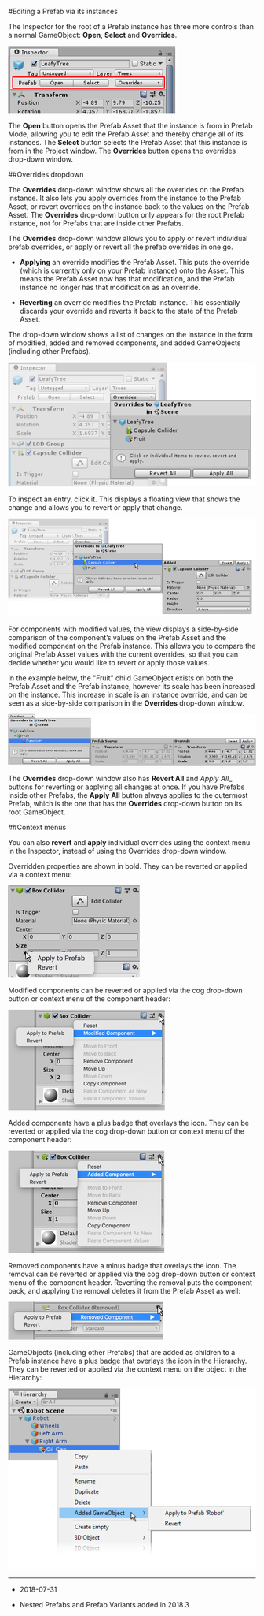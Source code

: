 #Editing a Prefab via its instances

The Inspector for the root of a Prefab instance has three more controls than a normal GameObject: __Open__, __Select__ and __Overrides__.

![The three Prefab controls in the Inspector window for a Prefab instance](../uploads/Main/PrefabsInspectorControls.png)


The __Open__ button opens the Prefab Asset that the instance is from in Prefab Mode, allowing you to edit the Prefab Asset and thereby change all of its instances. The __Select__ button selects the Prefab Asset that this instance is from in the Project window. The __Overrides__ button opens the overrides drop-down window.

<a name="OverridesDropdown"></a>
##Overrides dropdown

The __Overrides__ drop-down window shows all the overrides on the Prefab instance. It also lets you apply overrides from the instance to the Prefab Asset, or revert overrides on the instance back to the values on the Prefab Asset. The __Overrides__ drop-down button only appears for the root Prefab instance, not for Prefabs that are inside other Prefabs.

The __Overrides__ drop-down window allows you to apply or revert individual prefab overrides, or apply or revert all the prefab overrides in one go.

* **Applying** an override modifies the Prefab Asset. This puts the override (which is currently only on your Prefab instance) onto the Asset. This means the Prefab Asset now has that modification, and the Prefab instance no longer has that modification as an override.

* **Reverting** an override modifies the Prefab instance. This essentially discards your override and reverts it back to the state of the Prefab Asset.

The drop-down window shows a list of changes on the instance in the form of modified, added and removed components, and added GameObjects (including other Prefabs).

![The Overrides dropdown in the Inspector window when viewing a Prefab instance](../uploads/Main/PrefabsOverridesDropdown.png)

To inspect an entry, click it. This displays a floating view that shows the change and allows you to revert or apply that change.

![The overrides dropdown window with an added component override selected](../uploads/Main/PrefabsOverridesDropdownAddedComponent.png)


For components with modified values, the view displays a side-by-side comparison of the component’s values on the Prefab Asset and the modified component on the Prefab instance. This allows you to compare the original Prefab Asset values with the current overrides, so that you can decide whether you would like to revert or apply those values.

In the example below, the "Fruit" child GameObject exists on both the Prefab Asset and the Prefab instance, however its scale has been increased on the instance. This increase in scale is an instance override, and can be seen as a side-by-side comparison in the __Overrides__ drop-down window.

![The Overrides dropdown with comparison view, showing modified values in the Transform component of a child GameObject of the prefab instance](../uploads/Main/PrefabsOverridesDropdownCompareComponent.png)


The __Overrides__ drop-down window also has __Revert All__ and _Apply All__ buttons for reverting or applying all changes at once. If you have Prefabs inside other Prefabs, the __Apply All__ button always applies to the outermost Prefab, which is the one that has the __Overrides__ drop-down button on its root GameObject.

<a name="ContextMenus"></a>
##Context menus

You can also **revert** and **apply** individual overrides using the context menu in the Inspector, instead of using the Overrides drop-down window.

Overridden properties are shown in bold. They can be reverted or applied via a context menu:

![Context menu for a single property](../uploads/Main/PrefabsContextSingleProperty.png)

Modified components can be reverted or applied via the cog drop-down button or context menu of the component header:

![Context menu for modified component](../uploads/Main/PrefabsContextModifiedComponent.png)


Added components have a plus badge that overlays the icon. They can be reverted or applied via the cog drop-down button or context menu of the component header:

![Context menu for added component](../uploads/Main/PrefabsContextAddedComponent.png)


Removed components have a minus badge that overlays the icon. The removal can be reverted or applied via the cog drop-down button or context menu of the component header. Reverting the removal puts the component back, and applying the removal deletes it from the Prefab Asset as well:

![Context menu for removed component](../uploads/Main/PrefabsContextRemovedComponent.png)


GameObjects (including other Prefabs) that are added as children to a Prefab instance have a plus badge that overlays the icon in the Hierarchy. They can be reverted or applied via the context menu on the object in the Hierarchy:

![Context menu for added GameObject child](../uploads/Main/PrefabsContextAddedGameObject.png)

--------------------

* <span class="page-edit">2018-07-31  <!-- include IncludeTextNewPageSomeEdit --></span>

* <span class="page-history">Nested Prefabs and Prefab Variants added in 2018.3</span>